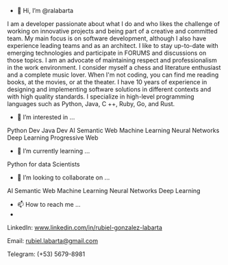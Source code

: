 - 👋 Hi, I’m @ralabarta

I am a developer passionate about what I do and who likes the challenge of working on innovative projects and being part of a creative and committed team. My main focus is on software development, although I also have
experience leading teams and as an architect. I like to stay up-to-date with emerging technologies and participate in FORUMS and discussions on those topics. I am an advocate of maintaining respect and professionalism in the work
environment. I consider myself a chess and literature enthusiast and a complete music lover. When I'm not coding, you can find me reading books, at the movies, or at the theater. I have 10 years of experience in designing and
implementing software solutions in different contexts and with high quality standards. I specialize in high-level programming languages such as Python, Java, C ++, Ruby, Go, and Rust.

- 👀 I’m interested in ...

Python Dev
Java Dev
AI
Semantic Web
Machine Learning
Neural Networks
Deep Learning
Progressive Web


- 🌱 I’m currently learning ...

Python for data Scientists

- 💞️ I’m looking to collaborate on ...

AI
Semantic Web
Machine Learning
Neural Networks
Deep Learning

- 📫 How to reach me ...
- 
LinkedIn: www.linkedin.com/in/rubiel-gonzalez-labarta

Email: rubiel.labarta@gmail.com

Telegram: (+53) 5679-8981



<!---
ralabarta/ralabarta is a ✨ special ✨ repository because its `README.md` (this file) appears on your GitHub profile.
You can click the Preview link to take a look at your changes.
--->
